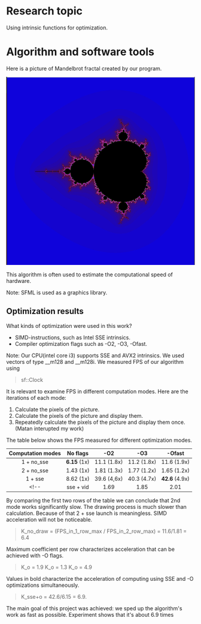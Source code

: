 # Research topic
Using intrinsic functions for optimization.

# Algorithm and software tools

Here is a picture of Mandelbrot fractal created by our program.

![Mandelbrot](img/Mandelbrot_set.png)

This algorithm is often used to estimate the computational speed of hardware.

Note:
SFML is used as a graphics library.

## Optimization results

What kinds of optimization were used in this work?
* SIMD-instructions, such as Intel SSE intrinsics.
* Compiler optimization flags such as -O2, -O3, -Ofast.

Note:
Our CPU(intel core i3) supports SSE and AVX2 intrinsics. We used vectors of type __m128 and __m128i.
We measured FPS of our algorithm using
>sf::Clock 

It is relevant to examine FPS in different computation modes. Here are the iterations of each mode:
1. Calculate the pixels of the picture.
2. Calculate the pixels of the picture and display them.
3. Repeatedly calculate the pixels of the picture and display them once.(Matan interupted my work)

The table below shows the FPS measured for different optimization modes. 

| Computation modes | No flags    |     -O2     |     -O3     |     -Ofast    |
| :---------------: | :----------:| :---------: | :---------: | :----------:  |
|    1 + no_sse     |  **6.15** (1x) | 11.1 (1.8x) | 11.2 (1.8x) |  11.6  (1.9x) |
|    2 + no_sse     |   1.43 (1x) | 1.81 (1.3x) | 1.77 (1.2x) |  1.65  (1.2x) |
|    1 + sse        |   8.62 (1x) | 39.6 (4,6x) | 40.3 (4.7x) | **42.6** (4.9x) |
<!-- | sse + vid    |   1.69   | 1.85 |  2.01  | 2.14   | -->

By comparing the first two rows of the table we can conclude that 2nd mode works significantly slow. The drawing process is much slower than calculation. Because of that 2 + sse launch is meaningless.
SIMD acceleration will not be noticeable. 
>K_no_draw = (FPS_in_1_row_max / FPS_in_2_row_max) = 11.6/1.81 = 6.4

Maximum coefficient per row characterizes acceleration that can be achieved with -O flags.
>K_o = 1.9
>K_o = 1.3
>K_o = 4.9

Values in bold characterize the acceleration of computing using SSE and -O optimizations simultaneously. 
>K_sse+o = 42.6/6.15 = 6.9.
 
The main goal of this project was achieved: we sped up the algorithm's work as fast as possible. Experiment shows that it's about 6.9 times